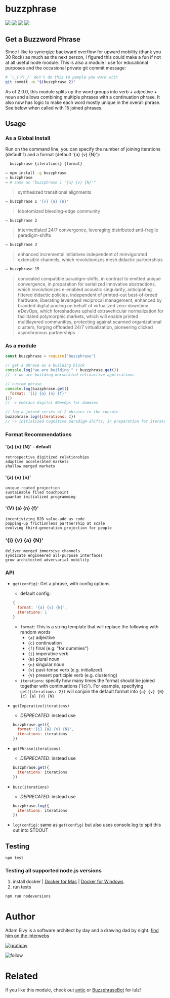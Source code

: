 # buzzphrase
[![](https://travis-ci.org/atomantic/buzzphrase.svg?branch=master)](https://travis-ci.org/atomantic/buzzphrase)
[![](https://img.shields.io/npm/dm/buzzphrase.svg?style=flat)](https://www.npmjs.org/package/buzzphrase)
[![](https://img.shields.io/npm/v/buzzphrase.svg?style=flat)](https://www.npmjs.org/package/buzzphrase)
[![](https://img.shields.io/david/atomantic/buzzphrase.svg?style=flat)](https://www.npmjs.org/package/buzzphrase)

## Get a Buzzword Phrase

Since I like to synergize backward overflow for upward mobility (thank you 30 Rock) as much as the next person, I figured this could make a fun if not at all useful node module. This is also a module I use for educational purposes and the occasional private git commit message:

```bash
# ¯\_(ツ)_/¯ don't do this to people you work with
git commit -m "$(buzzphrase 2)"
```

As of 2.0.0, this module splits up the word groups into verb + adjective + noun and allows combining multiple phrases with a continuation phrase. It also now has logic to make each word mostly unique in the overall phrase. See below when called with 15 joined phrases.

## Usage

### As a Global Install

Run on the command line, you can specify the number of joining iterations (default 1) and a format (default '{a} {v} {N}'):
```bash
  buzzphrase {iterations} {format}
```

```bash
⇒ npm install -g buzzphrase
⇒ buzzphrase
⇒ # same as "buzzphrase 1 '{a} {v} {N}'"
```
> synthesized transitional alignments

```bash
⇒ buzzphrase 1 '{v} {a} {n}'
```
> lobotomized bleeding-edge community

```bash
⇒ buzzphrase 2
```
> intermediated 24/7 convergence, leveraging distributed anti-fragile paradigm-shifts

```bash
⇒ buzzphrase 3
```
> enhanced incremental initiatives independent of reinvigorated extensible channels, which revolutionizes mesh didactic partnerships

```bash
⇒ buzzphrase 15
```
> concealed compatible paradigm-shifts, in contrast to emitted unique convergence, in preparation for serialized innovative abstractions, which revolutionizes e-enabled acoustic singularity, anticipating filtered didactic policies, independent of printed-out best-of-breed hardware, liberating leveraged reciprocal management, enhanced by branded digital pooling on behalf of virtualized zero-downtime #DevOps, which foreshadows upheld extravehicular normalization for facilitated polymorphic markets, which will enable printed multilayered communities, protecting against scanned organizational clusters, forging offloaded 24/7 virtualization, pioneering clicked asynchronous partnerships

### As a module
```javascript
const buzzphrase = require('buzzphrase')

// get a phrase as a building block
console.log("we are building " + buzzphrase.get())
// -> we are building marshalled retroactive applications

// custom phrase
console.log(buzzphrase.get({
  format: '{i} {a} {n} {f}'
}))
// -> embrace digital #DevOps for dummies

// log a joined series of 2 phrases to the console
buzzphrase.log({iterations: 2})
// -> initialized cognitive paradigm-shifts, in preparation for iterated ubiquitous architectures
```

### Format Recommendations
#### '{a} {v} {N}' - default
```
retrospective digitized relationships
adaptive accelerated markets
shallow merged markets
```
#### '{a} {v} {n}'
```
unique routed projection
sustainable filed touchpoint
quantum initialized programming
```
#### '{V} {a} {n} {f}'
```
incentivizing B2B value-add as code
popping-up frictionless partnership at scale
evolving third-generation projection for people
```
### '{i} {v} {a} {N}'
```
deliver merged immersive channels
syndicate engineered all-purpose interfaces
grow architected adversarial mobility
```

### API

- `get(config)`: Get a phrase, with config options
  - default config:
  ```javascript
  {
    format: '{a} {v} {N}',
    iterations: 1
  }
  ```
  - `format`: This is a string template that will replace the following with random words
    - `{a}` adjective
    - `{c}` continuation
    - `{f}` final (e.g. "for dummies")
    - `{i}` imperative verb
    - `{N}` plural noun
    - `{n}` singular noun
    - `{v}` past-tense verb (e.g. initialized)
    - `{V}` present participle verb (e.g. clustering)
  - `iterations`: specify how many times the format should be joined together with continuations ('{c}'). For example, specifying `get({iterations: 2})` will conjoin the default format into `{a} {v} {N} {c} {a} {v} {N}`
- `getImperative(iterations)`
  - *DEPRECATED*: instead use
  ```javascript
  buzzphrase.get({
    format:'{i} {a} {v} {N}',
    iterations: iterations
  })
  ```

- `getPhrase(iterations)`
  - *DEPRECATED*: instead use
  ```javascript
  buzzphrase.get({
    iterations: iterations
  })
  ```

- `buzz(iterations)`
  - *DEPRECATED*: instead use
  ```javascript
  buzzphrase.log({
    iterations: iterations
  })
  ```
- `log(config)`: same as `get(config)` but also uses console.log to spit this out into STDOUT

## Testing
```
npm test
```

### Testing all supported node.js versions
1. install docker | [Docker for Mac](https://www.docker.com/docker-mac) | [Docker for Windows](https://www.docker.com/docker-windows)
2. run tests
```
npm run nodeversions
```

# Author

Adam Eivy is a software architect by day and a drawing dad by night. [find him on the interwebs](http://adameivy.com)

[![gratipay](https://img.shields.io/gratipay/antic.svg?style=flat)](https://gratipay.com/antic)

![follow](https://img.shields.io/twitter/follow/antic.svg?style=social&label=Follow)

# Related

If you like this module, check out [antic](https://www.npmjs.com/package/antic) or [BuzzphraseBot](https://twitter.com/BuzzphraseBot) for lulz!
